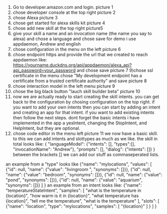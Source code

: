 1) Go to developer.amazon.com and login.
picture 1
2) chose developer console at the top right
picture 2
3) chose Alexa
picture 3
4) chose get started for alexa skills kit
picture 4
5) chose add new skill at the top right
picture5
6) give your skill a name and an invocation name (the name you say to alexa) and chose a language and chose save
for demo i use appdaemon, Andrew and english
7) chose configuration in the menu on the left
picture 6
8) chose endpoint https and provide the url that we created to reach appdaemon like: https://yourname.duckdns.org/api/appdaemon/alexa_api?api_password=your_password
and chose save
picture 7
9)chose ssl certificate in the menu
chose "My development endpoint has a certificate from a trusted certificate authority"
and save
picture 8
10) chose interaction model in the left menu
picture 9
11) chose the big black button "lauch skill builder beta"
picture 10
12) now we are actually ready to start creating the skill intents. you can get back to the configuration by chosing configuration on the top right.
if you want to add your own intents then you can start by adding an intent and creating an app for that intent. if you want to add existing intents then follow the next steps. dont forget the basic intents i have implemented in the app a yesIntent, changing the StopIntent, and HelpIntent, but they are optional.
13) chose code editor in the menu left
picture 11
we now have a basic skill.
to this we can add intents and slottypes as much as we like.
the skill in total looks like:
{
 "languageModel": {"intents": [], "types":[],  "invocationName": "Andrew"},
 "prompts": [],
 "dialog": {"intents": []}
}
between the brackets [] we can add our stuff as commaseperated lists.

an example from a "type" looks like
      {"name": "mylocations", "values": 
          [
          {"id": null, "name": {"value": "livingroom ", "synonyms": []}},
          {"id": null, "name": {"value": "bedroom", "synonyms": []}},
          {"id": null, "name": {"value": "pond", "synonyms": []}},
          {"id": null, "name": {"value": "aquarium", "synonyms": []}}
          ]
       }
an example from an intent looks like:
      {"name": "temperatureStateIntent",
        "samples": 
              [
              "what is the temperature in {location}",
              "how warm is it in {location}",
              "what temperature has {location}",
              "tell me the temperature",
              "what is the temperature"
             ],
        "slots": 
             [
            {"name": "location",
              "type": "mylocations",
              "samples": 
                   [
                   "{location}"
                   ]
              }
              ]
         }

